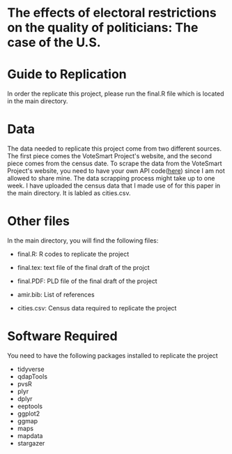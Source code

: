 # The effects of electoral restrictions on the quality of politicians: The case of the U.S.

# Guide to Replication
In order the replicate this project, please run the final.R file which is located in the main directory.


# Data

The data needed to replicate this project come from two different sources. The first piece comes the VoteSmart Project's website, and the second piece comes from the census date. To scrape the data from the VoteSmart Project's website, you need to have your own API code([here](https://votesmart.org/share/api#.XNNvSI5Kg2w)) since I am not allowed to share mine. The data scrapping process might take up to one week.
I have uploaded the census data that I made use of for this paper in the main directory. It is labled as cities.csv.

# Other files

In the main directory, you will find the following files:

* final.R:  R codes to replicate the project

* final.tex: text file of the final draft of the projct

* final.PDF: PLD file of the final draft of the project

* amir.bib: List of references

* cities.csv: Census data required to replicate the project

# Software Required

You need to have the following packages installed to replicate the project

* tidyverse
* qdapTools 
* pvsR
* plyr
* dplyr
* eeptools
* ggplot2
* ggmap
* maps
* mapdata
* stargazer
